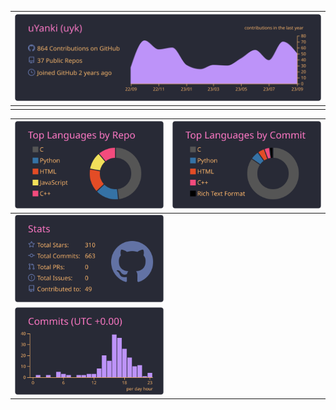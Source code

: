 
| ![](https://raw.githubusercontent.com/uYanki/uyanki/master/profile-summary-card-output/dracula/0-profile-details.svg) |
| :---------------------------------------: |
|                                           |

| ![](https://raw.githubusercontent.com/uYanki/uyanki/master/profile-summary-card-output/dracula/1-repos-per-language.svg) | ![](https://raw.githubusercontent.com/uYanki/uyanki/master/profile-summary-card-output/dracula/2-most-commit-language.svg) |
| -------------------------------------------- | ---------------------------------------------- |
|![](https://raw.githubusercontent.com/uYanki/uyanki/master/profile-summary-card-output/dracula/3-stats.svg)           | 
![](https://raw.githubusercontent.com/uYanki/uyanki/master/profile-summary-card-output/dracula/4-productive-time.svg)     |




